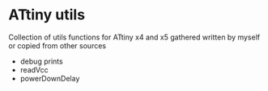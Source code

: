 # ATtiny utils

Collection of utils functions for ATtiny x4 and x5 gathered written by myself or copied from other sources
 - debug prints
 - readVcc
 - powerDownDelay
